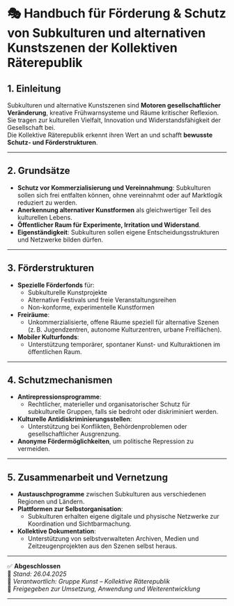 # 🎭 Handbuch für Förderung & Schutz von Subkulturen und alternativen Kunstszenen der Kollektiven Räterepublik

## 1. Einleitung

Subkulturen und alternative Kunstszenen sind **Motoren gesellschaftlicher Veränderung**, kreative Frühwarnsysteme und Räume kritischer Reflexion.  
Sie tragen zur kulturellen Vielfalt, Innovation und Widerstandsfähigkeit der Gesellschaft bei.  
Die Kollektive Räterepublik erkennt ihren Wert an und schafft **bewusste Schutz- und Förderstrukturen**.

---

## 2. Grundsätze

- **Schutz vor Kommerzialisierung und Vereinnahmung**: Subkulturen sollen sich frei entfalten können, ohne vereinnahmt oder auf Marktlogik reduziert zu werden.
- **Anerkennung alternativer Kunstformen** als gleichwertiger Teil des kulturellen Lebens.
- **Öffentlicher Raum für Experimente, Irritation und Widerstand**.
- **Eigenständigkeit**: Subkulturen sollen eigene Entscheidungsstrukturen und Netzwerke bilden dürfen.

---

## 3. Förderstrukturen

- **Spezielle Förderfonds** für:
  - Subkulturelle Kunstprojekte
  - Alternative Festivals und freie Veranstaltungsreihen
  - Non-konforme, experimentelle Kunstformen
- **Freiräume**:
  - Unkommerzialisierte, offene Räume speziell für alternative Szenen (z. B. Jugendzentren, autonome Kulturzentren, urbane Freiflächen).
- **Mobiler Kulturfonds**:
  - Unterstützung temporärer, spontaner Kunst- und Kulturaktionen im öffentlichen Raum.

---

## 4. Schutzmechanismen

- **Antirepressionsprogramme**:
  - Rechtlicher, materieller und organisatorischer Schutz für subkulturelle Gruppen, falls sie bedroht oder diskriminiert werden.
- **Kulturelle Antidiskriminierungsstellen**:
  - Unterstützung bei Konflikten, Behördenproblemen oder gesellschaftlicher Ausgrenzung.
- **Anonyme Fördermöglichkeiten**, um politische Repression zu vermeiden.

---

## 5. Zusammenarbeit und Vernetzung

- **Austauschprogramme** zwischen Subkulturen aus verschiedenen Regionen und Ländern.
- **Plattformen zur Selbstorganisation**:
  - Subkulturen erhalten eigene digitale und physische Netzwerke zur Koordination und Sichtbarmachung.
- **Kollektive Dokumentation**:
  - Unterstützung von selbstverwalteten Archiven, Medien und Zeitzeugenprojekten aus den Szenen selbst heraus.

---

✅ **Abgeschlossen**  
📅 *Stand: 26.04.2025*  
🏩 *Verantwortlich: Gruppe Kunst – Kollektive Räterepublik*  
🔐 *Freigegeben zur Umsetzung, Anwendung und Weiterentwicklung*

---
<!--
Autor: Fabio Weidner
Version: 1.0
Sektion: Kunst
Veröffentlichung: April 2025
-->


